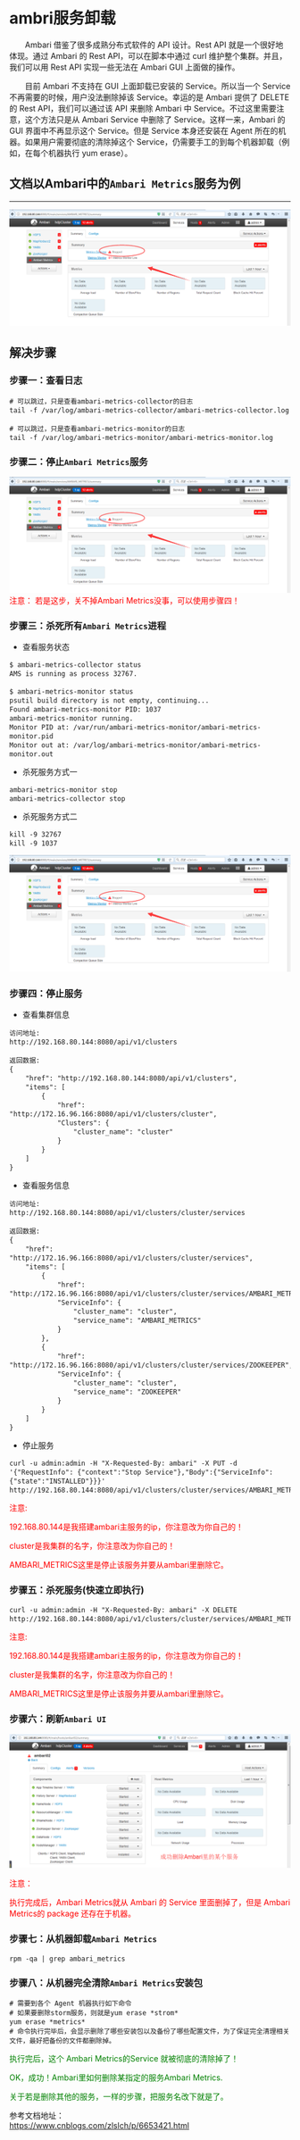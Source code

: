 # ambri服务卸载
&emsp;&emsp;Ambari 借鉴了很多成熟分布式软件的 API 设计。Rest API 就是一个很好地体现。通过 Ambari 的 Rest API，可以在脚本中通过 curl 维护整个集群。并且，我们可以用 Rest API 实现一些无法在 Ambari GUI 上面做的操作。

&emsp;&emsp;目前 Ambari 不支持在 GUI 上面卸载已安装的 Service。所以当一个 Service 不再需要的时候，用户没法删除掉该 Service。幸运的是 Ambari 提供了 DELETE 的 Rest API，我们可以通过该 API 来删除 Ambari 中 Service。不过这里需要注意，这个方法只是从 Ambari Service 中删除了 Service。这样一来，Ambari 的 GUI 界面中不再显示这个 Service。但是 Service 本身还安装在 Agent 所在的机器。如果用户需要彻底的清除掉这个 Service，仍需要手工的到每个机器卸载（例如，在每个机器执行 yum erase）。

## 文档以Ambari中的`Ambari Metrics`服务为例
****
![metrics1](../pictures/bigdata/ambari_1.png)


## 解决步骤
### 步骤一：查看日志
```
# 可以跳过，只是查看ambari-metrics-collector的日志
tail -f /var/log/ambari-metrics-collector/ambari-metrics-collector.log

# 可以跳过，只是查看ambari-metrics-monitor的日志
tail -f /var/log/ambari-metrics-monitor/ambari-metrics-monitor.log  
```

### 步骤二：停止`Ambari Metrics`服务
![metrics1](../pictures/bigdata/ambari_1.png)
<font color=red>注意： 若是这步，关不掉Ambari  Metrics没事，可以使用步骤四！</font>

### 步骤三：杀死所有`Ambari Metrics`进程
* 查看服务状态
```
$ ambari-metrics-collector status
AMS is running as process 32767.

$ ambari-metrics-monitor status
psutil build directory is not empty, continuing...
Found ambari-metrics-monitor PID: 1037
ambari-metrics-monitor running.
Monitor PID at: /var/run/ambari-metrics-monitor/ambari-metrics-monitor.pid
Monitor out at: /var/log/ambari-metrics-monitor/ambari-metrics-monitor.out
```

* 杀死服务方式一
```
ambari-metrics-monitor stop
ambari-metrics-collector stop
```

* 杀死服务方式二
```
kill -9 32767 
kill -9 1037
```

![metrics1](../pictures/bigdata/ambari_1.png)

### 步骤四：停止服务
* 查看集群信息
```
访问地址: 
http://192.168.80.144:8080/api/v1/clusters

返回数据:
{
    "href": "http://192.168.80.144:8080/api/v1/clusters",
    "items": [
        {
            "href": "http://172.16.96.166:8080/api/v1/clusters/cluster",
            "Clusters": {
                "cluster_name": "cluster"
            }
        }
    ]
}
```

* 查看服务信息
```
访问地址: 
http://192.168.80.144:8080/api/v1/clusters/cluster/services

返回数据:
{
    "href": "http://172.16.96.166:8080/api/v1/clusters/cluster/services",
    "items": [
        {
            "href": "http://172.16.96.166:8080/api/v1/clusters/cluster/services/AMBARI_METRICS",
            "ServiceInfo": {
                "cluster_name": "cluster",
                "service_name": "AMBARI_METRICS"
            }
        },
        {
            "href": "http://172.16.96.166:8080/api/v1/clusters/cluster/services/ZOOKEEPER",
            "ServiceInfo": {
                "cluster_name": "cluster",
                "service_name": "ZOOKEEPER"
            }
        }
    ]
}
```

* 停止服务
```
curl -u admin:admin -H "X-Requested-By: ambari" -X PUT -d '{"RequestInfo": {"context":"Stop Service"},"Body":{"ServiceInfo":{"state":"INSTALLED"}}}' http://192.168.80.144:8080/api/v1/clusters/cluster/services/AMBARI_METRICS
```
<font color="red">
注意:

192.168.80.144是我搭建ambari主服务的ip，你注意改为你自己的！

cluster是我集群的名字，你注意改为你自己的！

AMBARI_METRICS这里是停止该服务并要从ambari里删除它。
</font>


### 步骤五：杀死服务(快速立即执行)
```
curl -u admin:admin -H "X-Requested-By: ambari" -X DELETE http://192.168.80.144:8080/api/v1/clusters/cluster/services/AMBARI_METRICS
```

<font color="red">
注意:

192.168.80.144是我搭建ambari主服务的ip，你注意改为你自己的！

cluster是我集群的名字，你注意改为你自己的！

AMBARI_METRICS这里是停止该服务并要从ambari里删除它。
</font>

### 步骤六：刷新`Ambari UI`
![metrics2](../pictures/bigdata/ambari_2.png)

<font color="red">
注意：

执行完成后，Ambari Metrics就从 Ambari 的 Service 里面删掉了，但是 Ambari Metrics的 package 还存在于机器。
</font>

### 步骤七：从机器卸载`Ambari Metrics`
```
rpm -qa | grep ambari_metrics
```

### 步骤八：从机器完全清除`Ambari Metrics`安装包
```
# 需要到各个 Agent 机器执行如下命令
# 如果要删除storm服务，则就是yum erase *strom*
yum erase *metrics*
# 命令执行完毕后，会显示删除了哪些安装包以及备份了哪些配置文件，为了保证完全清理相关文件，最好把备份的文件都删除掉。
```

<font color="green">
执行完后，这个 Ambari Metrics的Service 就被彻底的清除掉了！

OK，成功！Ambari里如何删除某指定的服务Ambari Metrics.

关于若是删除其他的服务，一样的步骤，把服务名改下就是了。
</font>

参考文档地址：  
https://www.cnblogs.com/zlslch/p/6653421.html